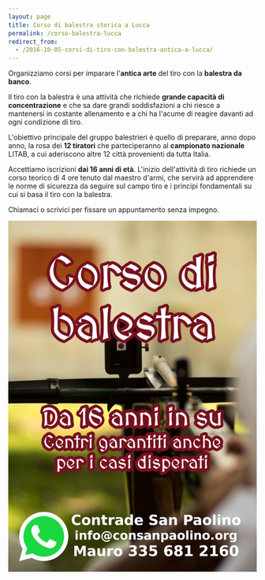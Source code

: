 ```yaml
---
layout: page
title: Corso di balestra storica a Lucca
permalink: /corso-balestra-lucca
redirect_from:
  - /2016-10-05-corsi-di-tiro-con-balestra-antica-a-lucca/
---
```


Organizziamo corsi per imparare l'**antica arte** del tiro con la **balestra da
banco**.

Il tiro con la balestra è una attività che richiede **grande capacità di
concentrazione** e che sa dare grandi soddisfazioni a chi riesce a mantenersi in
costante allenamento e a chi ha l'acume di reagire davanti ad ogni condizione di
tiro.

L'obiettivo principale del gruppo balestrieri è quello di preparare, anno dopo
anno, la rosa dei **12 tiratori** che parteciperanno al **campionato nazionale**
LITAB, a cui aderiscono altre 12 città provenienti da tutta Italia.

Accettiamo iscrizioni **dai 16 anni di età**. L'inizio dell'attività di
tiro richiede un corso teorico di 4 ore tenuto dal maestro d'armi, che servirà ad apprendere le norme di sicurezza da seguire sul campo tiro e i principi fondamentali su cui si basa il tiro con la balestra.

Chiamaci o scrivici per fissare un appuntamento senza impegno.

![volantino corso balestra Lucca](/assets/images/2018/corsi/corsi-balestra.jpg)